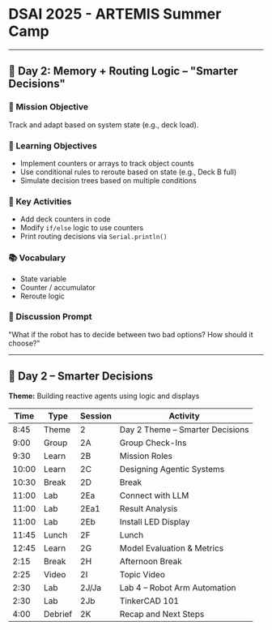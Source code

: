 # DSAI 2025 - ARTEMIS Summer Camp

---

## 🧭 Day 2: Memory + Routing Logic – "Smarter Decisions"

### 🎯 Mission Objective

Track and adapt based on system state (e.g., deck load).

### 🧠 Learning Objectives

* Implement counters or arrays to track object counts
* Use conditional rules to reroute based on state (e.g., Deck B full)
* Simulate decision trees based on multiple conditions

### 🔧 Key Activities

* Add deck counters in code
* Modify `if/else` logic to use counters
* Print routing decisions via `Serial.println()`

### 📚 Vocabulary

* State variable
* Counter / accumulator
* Reroute logic

### 💬 Discussion Prompt

"What if the robot has to decide between two bad options? How should it choose?"

---

## 🤖 **Day 2 – Smarter Decisions**

**Theme:** Building reactive agents using logic and displays

| Time  | Type    | Session | Activity                        |
| ----- | ------- | ------- | ------------------------------- |
| 8:45  | Theme   | 2       | Day 2 Theme – Smarter Decisions |
| 9:00  | Group   | 2A      | Group Check-Ins                 |
| 9:30  | Learn   | 2B      | Mission Roles                   |
| 10:00 | Learn   | 2C      | Designing Agentic Systems       |
| 10:30 | Break   | 2D      | Break                           |
| 11:00 | Lab     | 2Ea     | Connect with LLM                |
| 11:00 | Lab     | 2Ea1    | Result Analysis                 |
| 11:00 | Lab     | 2Eb     | Install LED Display             |
| 11:45 | Lunch   | 2F      | Lunch                           |
| 12:45 | Learn   | 2G      | Model Evaluation & Metrics      |
| 2:15  | Break   | 2H      | Afternoon Break                 |
| 2:25  | Video   | 2I      | Topic Video                     |
| 2:30  | Lab     | 2J/Ja   | Lab 4 – Robot Arm Automation    |
| 2:30  | Lab     | 2Jb     | TinkerCAD 101                   |
| 4:00  | Debrief | 2K      | Recap and Next Steps            |
